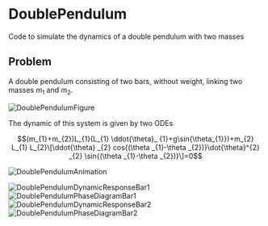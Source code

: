 # DoublePendulum
Code to simulate the dynamics of a double pendulum with two masses

## Problem

A double pendulum consisting of two bars, without weight, linking two masses $m_{1}$ and $m_{2}$.

![DoublePendulumFigure](https://github.com/user-attachments/assets/6b5305c5-9738-41c6-831c-0379659b78f8)


The dynamic of this system is given by two ODEs

$$(m_{1}+m_{2})L_{1}(L_{1} \ddot{\theta}_ {1}+g\sin{\theta_{1}})+m_{2} L_{1} L_{2}\[\ddot{\theta} _{2} cos{(\theta _{1}-\theta _{2})}\dot{\theta}^{2} _{2} \sin{(\theta _{1}-\theta _{2})}\]=0$$


![DoublePendulumAnimation](https://github.com/user-attachments/assets/a4c06ce3-de69-459f-8b84-a8531d59c398)


![DoublePendulumDynamicResponseBar1](https://github.com/user-attachments/assets/a8655ed6-88c0-42d9-ae98-6fce0f142d78)
![DoublePendulumPhaseDiagramBar1](https://github.com/user-attachments/assets/f5cb7a36-de21-44b0-b6ab-c9fc9c8ef8b5)
![DoublePendulumDynamicResponseBar2](https://github.com/user-attachments/assets/a63df65a-4b0f-421a-b070-db172b53f855)
![DoublePendulumPhaseDiagramBar2](https://github.com/user-attachments/assets/fc2da819-7a95-4237-bd3b-486d4777c706)
